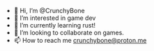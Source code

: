 - 👋 Hi, I’m @CrunchyBone
- 👀 I’m interested in game dev
- 🌱 I’m currently learning rust!
- 💞️ I’m looking to collaborate on games.
- 📫 How to reach me crunchybone@proton.me
